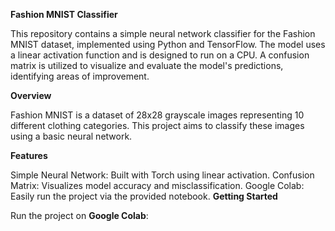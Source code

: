 **Fashion MNIST Classifier**

This repository contains a simple neural network classifier for the Fashion MNIST dataset, implemented using Python and TensorFlow. The model uses a linear activation function and is designed to run on a CPU. A confusion matrix is utilized to visualize and evaluate the model's predictions, identifying areas of improvement.

**Overview**

Fashion MNIST is a dataset of 28x28 grayscale images representing 10 different clothing categories. This project aims to classify these images using a basic neural network.

**Features**

Simple Neural Network: Built with Torch using linear activation.
Confusion Matrix: Visualizes model accuracy and misclassification.
Google Colab: Easily run the project via the provided notebook.
**Getting Started**

Run the project on **Google Colab**:
